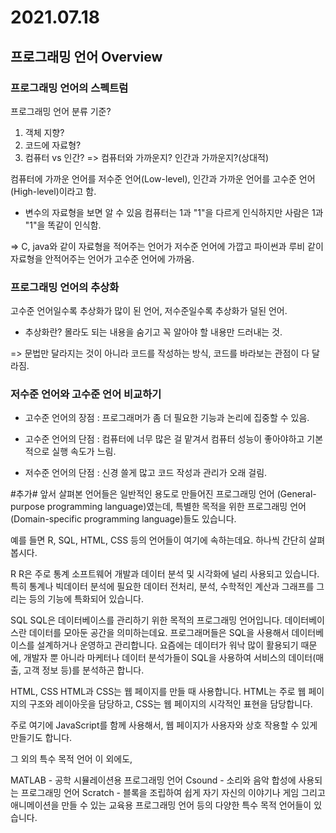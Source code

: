 # 2021.07.18

## 프로그래밍 언어 Overview

### 프로그래밍 언어의 스펙트럼

프로그래밍 언어 분류 기준?
1. 객체 지향?
2. 코드에 자료형?
3. 컴퓨터 vs 인간? => 컴퓨터와 가까운지? 인간과 가까운지?(상대적)

컴퓨터에 가까운 언어를 저수준 언어(Low-level), 인간과 가까운 언어를 고수준 언어(High-level)이라고 함.

- 변수의 자료형을 보면 알 수 있음
컴퓨터는 1과 "1"을 다르게 인식하지만 사람은 1과 "1"을 똑같이 인식함.

=> C, java와 같이 자료형을 적어주는 언어가 저수준 언어에 가깝고 파이썬과 루비 같이 자료형을 안적어주는 언어가 고수준 언어에 가까움.

### 프로그래밍 언어의 추상화

고수준 언어일수록 추상화가 많이 된 언어, 저수준일수록 추상화가 덜된 언어.

- 추상화란?
몰라도 되는 내용을 숨기고 꼭 알아야 할 내용만 드러내는 것.

=> 문법만 달라지는 것이 아니라 코드를 작성하는 방식, 코드를 바라보는 관점이 다 달라짐.

### 저수준 언어와 고수준 언어 비교하기

- 고수준 언어의 장점
: 프로그래머가 좀 더 필요한 기능과 논리에 집중할 수 있음.

- 고수준 언어의 단점
: 컴퓨터에 너무 많은 걸 맡겨서 컴퓨터 성능이 좋아야하고 기본적으로 실행 속도가 느림.

- 저수준 언어의 단점
: 신경 쓸게 많고 코드 작성과 관리가 오래 걸림.

#추가#
앞서 살펴본 언어들은 일반적인 용도로 만들어진 프로그래밍 언어 (General-purpose programming language)였는데, 특별한 목적을 위한 프로그래밍 언어 (Domain-specific programming language)들도 있습니다.

예를 들면 R, SQL, HTML, CSS 등의 언어들이 여기에 속하는데요.
하나씩 간단히 살펴봅시다.

R
R은 주로 통계 소프트웨어 개발과 데이터 분석 및 시각화에 널리 사용되고 있습니다.
특히 통계나 빅데이터 분석에 필요한 데이터 전처리, 분석, 수학적인 계산과 그래프를 그리는 등의 기능에 특화되어 있습니다.

SQL
SQL은 데이터베이스를 관리하기 위한 목적의 프로그래밍 언어입니다.
데이터베이스란 데이터를 모아둔 공간을 의미하는데요. 프로그래머들은 SQL을 사용해서 데이터베이스를 설계하거나 운영하고 관리합니다.
요즘에는 데이터가 워낙 많이 활용되기 때문에, 개발자 뿐 아니라 마케터나 데이터 분석가들이 SQL을 사용하여 서비스의 데이터(매출, 고객 정보 등)를 분석하곤 합니다.

HTML, CSS
HTML과 CSS는 웹 페이지를 만들 때 사용합니다.
HTML는 주로 웹 페이지의 구조와 레이아웃을 담당하고, CSS는 웹 페이지의 시각적인 표현을 담당합니다.

주로 여기에 JavaScript를 함께 사용해서, 웹 페이지가 사용자와 상호 작용할 수 있게 만들기도 합니다.

그 외의 특수 목적 언어
이 외에도,

MATLAB - 공학 시뮬레이션용 프로그래밍 언어
Csound - 소리와 음악 합성에 사용되는 프로그래밍 언어
Scratch - 블록을 조립하여 쉽게 자기 자신의 이야기나 게임 그리고 애니메이션을 만들 수 있는 교육용 프로그래밍 언어
등의 다양한 특수 목적 언어들이 있습니다.